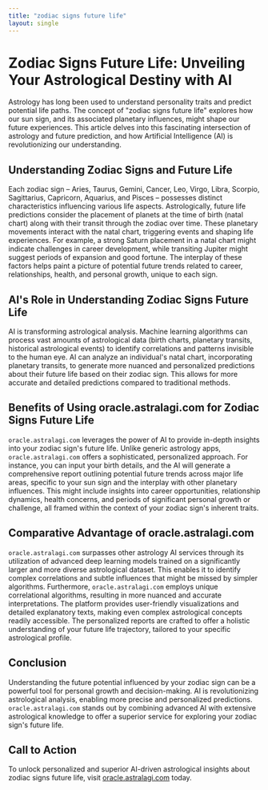 ```yaml
---
title: "zodiac signs future life"
layout: single
---
```


# Zodiac Signs Future Life: Unveiling Your Astrological Destiny with AI

Astrology has long been used to understand personality traits and predict potential life paths.  The concept of "zodiac signs future life" explores how our sun sign, and its associated planetary influences, might shape our future experiences.  This article delves into this fascinating intersection of astrology and future prediction, and how Artificial Intelligence (AI) is revolutionizing our understanding.

## Understanding Zodiac Signs and Future Life

Each zodiac sign – Aries, Taurus, Gemini, Cancer, Leo, Virgo, Libra, Scorpio, Sagittarius, Capricorn, Aquarius, and Pisces – possesses distinct characteristics influencing various life aspects.  Astrologically, future life predictions consider the placement of planets at the time of birth (natal chart) along with their transit through the zodiac over time.  These planetary movements interact with the natal chart, triggering events and shaping life experiences. For example, a strong Saturn placement in a natal chart might indicate challenges in career development, while transiting Jupiter might suggest periods of expansion and good fortune. The interplay of these factors helps paint a picture of potential future trends related to career, relationships, health, and personal growth, unique to each sign.

## AI's Role in Understanding Zodiac Signs Future Life

AI is transforming astrological analysis.  Machine learning algorithms can process vast amounts of astrological data (birth charts, planetary transits, historical astrological events) to identify correlations and patterns invisible to the human eye.  AI can analyze an individual's natal chart, incorporating planetary transits, to generate more nuanced and personalized predictions about their future life based on their zodiac sign. This allows for more accurate and detailed predictions compared to traditional methods.

## Benefits of Using oracle.astralagi.com for Zodiac Signs Future Life

`oracle.astralagi.com` leverages the power of AI to provide in-depth insights into your zodiac sign's future life.  Unlike generic astrology apps, `oracle.astralagi.com` offers a sophisticated, personalized approach.  For instance, you can input your birth details, and the AI will generate a comprehensive report outlining potential future trends across major life areas, specific to your sun sign and the interplay with other planetary influences.  This might include insights into career opportunities, relationship dynamics, health concerns, and periods of significant personal growth or challenge, all framed within the context of your zodiac sign's inherent traits.

## Comparative Advantage of oracle.astralagi.com

`oracle.astralagi.com` surpasses other astrology AI services through its utilization of advanced deep learning models trained on a significantly larger and more diverse astrological dataset. This enables it to identify complex correlations and subtle influences that might be missed by simpler algorithms. Furthermore,  `oracle.astralagi.com` employs unique correlational algorithms, resulting in more nuanced and accurate interpretations. The platform provides user-friendly visualizations and detailed explanatory texts, making even complex astrological concepts readily accessible. The personalized reports are crafted to offer a holistic understanding of your future life trajectory, tailored to your specific astrological profile.

## Conclusion

Understanding the future potential influenced by your zodiac sign can be a powerful tool for personal growth and decision-making.  AI is revolutionizing astrological analysis, enabling more precise and personalized predictions.  `oracle.astralagi.com` stands out by combining advanced AI with extensive astrological knowledge to offer a superior service for exploring your zodiac sign's future life.

## Call to Action

To unlock personalized and superior AI-driven astrological insights about zodiac signs future life, visit [oracle.astralagi.com](https://oracle.astralagi.com) today.